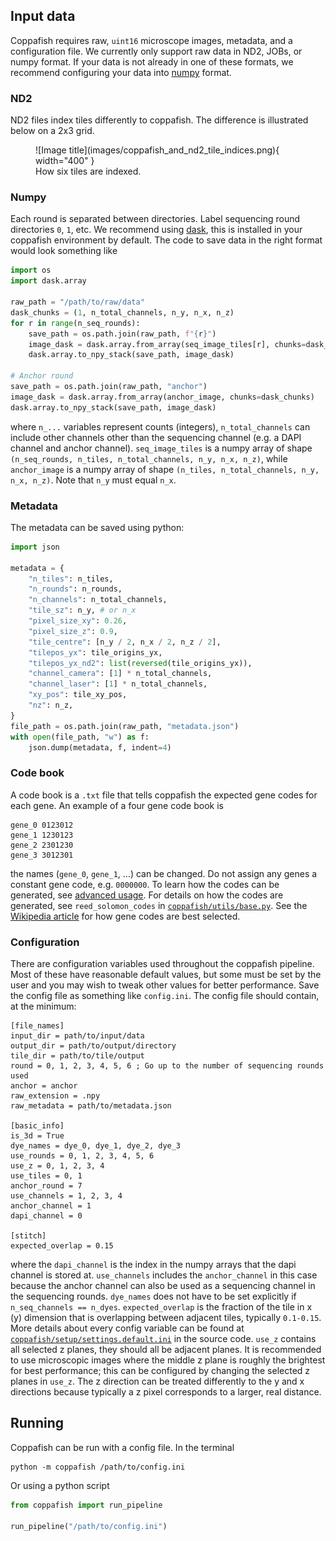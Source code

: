 ## Input data

Coppafish requires raw, `uint16` microscope images, metadata, and a configuration file. We currently only support raw 
data in ND2, JOBs, or numpy format. If your data is not already in one of these formats, we recommend configuring your 
data into [numpy](#numpy) format.

### ND2

ND2 files index tiles differently to coppafish. The difference is illustrated below on a 2x3 grid.

<figure markdown="span">
  ![Image title](images/coppafish_and_nd2_tile_indices.png){ width="400" }
  <figcaption>How six tiles are indexed.</figcaption>
</figure>


### Numpy

Each round is separated between directories. Label sequencing round directories `0`, `1`, etc. We recommend using 
[dask](https://docs.dask.org), this is installed in your coppafish environment by default. The code to save data in the 
right format would look something like

```python
import os
import dask.array

raw_path = "/path/to/raw/data"
dask_chunks = (1, n_total_channels, n_y, n_x, n_z)
for r in range(n_seq_rounds):
    save_path = os.path.join(raw_path, f"{r}")
    image_dask = dask.array.from_array(seq_image_tiles[r], chunks=dask_chunks)
    dask.array.to_npy_stack(save_path, image_dask)

# Anchor round
save_path = os.path.join(raw_path, "anchor")
image_dask = dask.array.from_array(anchor_image, chunks=dask_chunks)
dask.array.to_npy_stack(save_path, image_dask)
```

where `n_...` variables represent counts (integers), `n_total_channels` can include other channels other than the 
sequencing channel (e.g. a DAPI channel and anchor channel). `seq_image_tiles` is a numpy array of shape 
`(n_seq_rounds, n_tiles, n_total_channels, n_y, n_x, n_z)`, while `anchor_image` is a numpy array of shape 
`(n_tiles, n_total_channels, n_y, n_x, n_z)`. Note that `n_y` must equal `n_x`.


### Metadata

The metadata can be saved using python:

```python
import json

metadata = {
    "n_tiles": n_tiles,
    "n_rounds": n_rounds,
    "n_channels": n_total_channels,
    "tile_sz": n_y, # or n_x
    "pixel_size_xy": 0.26,
    "pixel_size_z": 0.9,
    "tile_centre": [n_y / 2, n_x / 2, n_z / 2],
    "tilepos_yx": tile_origins_yx,
    "tilepos_yx_nd2": list(reversed(tile_origins_yx)),
    "channel_camera": [1] * n_total_channels,
    "channel_laser": [1] * n_total_channels,
    "xy_pos": tile_xy_pos,
    "nz": n_z,
}
file_path = os.path.join(raw_path, "metadata.json")
with open(file_path, "w") as f:
    json.dump(metadata, f, indent=4)
```

### Code book

A code book is a `.txt` file that tells coppafish the expected gene codes for each gene. An example of a four 
gene code book is
```
gene_0 0123012
gene_1 1230123
gene_2 2301230
gene_3 3012301
```
the names (`gene_0`, `gene_1`, ...) can be changed. Do not assign any genes a constant gene code, e.g. `0000000`. To 
learn how the codes can be generated, see [advanced usage](advanced_usage.md#). For details on how the codes are 
generated, see `reed_solomon_codes` in 
[`coppafish/utils/base.py`](https://github.com/reillytilbury/coppafish/blob/alpha/coppafish/utils/base.py). See the 
<a href="https://github.com/reillytilbury/coppafish/blob/alpha/coppafish/setup/settings.default.ini" target="_blank">
Wikipedia article</a> for how gene codes are best selected.

### Configuration

There are configuration variables used throughout the coppafish pipeline. Most of these have reasonable default values, 
but some must be set by the user and you may wish to tweak other values for better performance. Save the config file as 
something like `config.ini`. The config file should contain, at the minimum:
``` text
[file_names]
input_dir = path/to/input/data
output_dir = path/to/output/directory
tile_dir = path/to/tile/output
round = 0, 1, 2, 3, 4, 5, 6 ; Go up to the number of sequencing rounds used
anchor = anchor
raw_extension = .npy
raw_metadata = path/to/metadata.json

[basic_info]
is_3d = True
dye_names = dye_0, dye_1, dye_2, dye_3
use_rounds = 0, 1, 2, 3, 4, 5, 6
use_z = 0, 1, 2, 3, 4
use_tiles = 0, 1
anchor_round = 7
use_channels = 1, 2, 3, 4
anchor_channel = 1
dapi_channel = 0

[stitch]
expected_overlap = 0.15
```
where the `dapi_channel` is the index in the numpy arrays that the dapi channel is stored at. `use_channels` includes 
the `anchor_channel` in this case because the anchor channel can also be used as a sequencing channel in the sequencing 
rounds. `dye_names` does not have to be set explicitly if `n_seq_channels == n_dyes`. `expected_overlap` is the 
fraction of the tile in x (y) dimension that is overlapping between adjacent tiles, typically `0.1-0.15`. More details 
about every config variable can be found at 
<a href="https://github.com/reillytilbury/coppafish/blob/alpha/coppafish/setup/settings.default.ini" target="_blank">
`coppafish/setup/settings.default.ini`</a> in the source code. `use_z` contains all selected z planes, they should all 
be adjacent planes. It is recommended to use microscopic images where the middle z plane is roughly the brightest for 
best performance; this can be configured by changing the selected z planes in `use_z`. The z direction can be treated 
differently to the y and x directions because typically a z pixel corresponds to a larger, real distance.

## Running

Coppafish can be run with a config file. In the terminal
```console
python -m coppafish /path/to/config.ini
```

Or using a python script
``` python
from coppafish import run_pipeline

run_pipeline("/path/to/config.ini")
```
